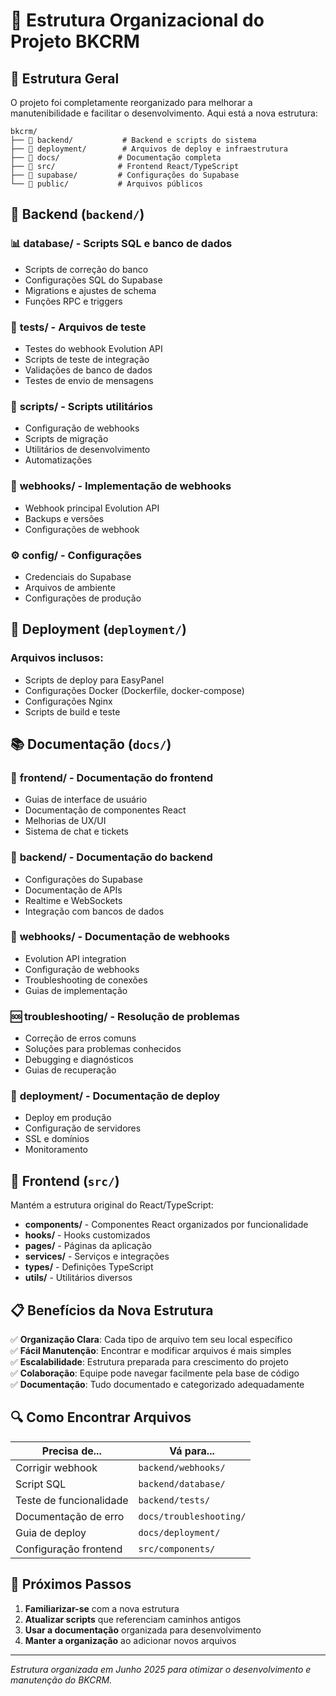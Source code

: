 # 📁 Estrutura Organizacional do Projeto BKCRM

## 🎯 Estrutura Geral
O projeto foi completamente reorganizado para melhorar a manutenibilidade e facilitar o desenvolvimento. Aqui está a nova estrutura:

```
bkcrm/
├── 📂 backend/           # Backend e scripts do sistema
├── 📂 deployment/        # Arquivos de deploy e infraestrutura  
├── 📂 docs/             # Documentação completa
├── 📂 src/              # Frontend React/TypeScript
├── 📂 supabase/         # Configurações do Supabase
└── 📂 public/           # Arquivos públicos
```

## 🔧 Backend (`backend/`)

### 📊 **database/** - Scripts SQL e banco de dados
- Scripts de correção do banco
- Configurações SQL do Supabase
- Migrations e ajustes de schema
- Funções RPC e triggers

### 🧪 **tests/** - Arquivos de teste
- Testes do webhook Evolution API
- Scripts de teste de integração
- Validações de banco de dados
- Testes de envio de mensagens

### 📜 **scripts/** - Scripts utilitários
- Configuração de webhooks
- Scripts de migração
- Utilitários de desenvolvimento
- Automatizações

### 🔗 **webhooks/** - Implementação de webhooks
- Webhook principal Evolution API
- Backups e versões
- Configurações de webhook

### ⚙️ **config/** - Configurações
- Credenciais do Supabase
- Arquivos de ambiente
- Configurações de produção

## 🚀 Deployment (`deployment/`)

### Arquivos inclusos:
- Scripts de deploy para EasyPanel
- Configurações Docker (Dockerfile, docker-compose)
- Configurações Nginx
- Scripts de build e teste

## 📚 Documentação (`docs/`)

### 📱 **frontend/** - Documentação do frontend
- Guias de interface de usuário
- Documentação de componentes React
- Melhorias de UX/UI
- Sistema de chat e tickets

### 🔧 **backend/** - Documentação do backend
- Configurações do Supabase
- Documentação de APIs
- Realtime e WebSockets
- Integração com bancos de dados

### 🔗 **webhooks/** - Documentação de webhooks
- Evolution API integration
- Configuração de webhooks
- Troubleshooting de conexões
- Guias de implementação

### 🆘 **troubleshooting/** - Resolução de problemas
- Correção de erros comuns
- Soluções para problemas conhecidos
- Debugging e diagnósticos
- Guias de recuperação

### 🚀 **deployment/** - Documentação de deploy
- Deploy em produção
- Configuração de servidores
- SSL e domínios
- Monitoramento

## 🎨 Frontend (`src/`)

Mantém a estrutura original do React/TypeScript:
- **components/** - Componentes React organizados por funcionalidade
- **hooks/** - Hooks customizados
- **pages/** - Páginas da aplicação
- **services/** - Serviços e integrações
- **types/** - Definições TypeScript
- **utils/** - Utilitários diversos

## 📋 Benefícios da Nova Estrutura

✅ **Organização Clara**: Cada tipo de arquivo tem seu local específico  
✅ **Fácil Manutenção**: Encontrar e modificar arquivos é mais simples  
✅ **Escalabilidade**: Estrutura preparada para crescimento do projeto  
✅ **Colaboração**: Equipe pode navegar facilmente pela base de código  
✅ **Documentação**: Tudo documentado e categorizado adequadamente  

## 🔍 Como Encontrar Arquivos

| Precisa de... | Vá para... |
|---------------|------------|
| Corrigir webhook | `backend/webhooks/` |
| Script SQL | `backend/database/` |
| Teste de funcionalidade | `backend/tests/` |
| Documentação de erro | `docs/troubleshooting/` |
| Guia de deploy | `docs/deployment/` |
| Configuração frontend | `src/components/` |

## 🚀 Próximos Passos

1. **Familiarizar-se** com a nova estrutura
2. **Atualizar scripts** que referenciam caminhos antigos
3. **Usar a documentação** organizada para desenvolvimento
4. **Manter a organização** ao adicionar novos arquivos

---

*Estrutura organizada em Junho 2025 para otimizar o desenvolvimento e manutenção do BKCRM.* 